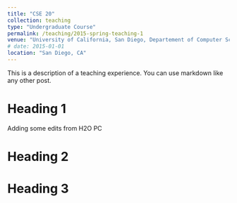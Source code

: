 ```yaml
---
title: "CSE 20"
collection: teaching
type: "Undergraduate Course"
permalink: /teaching/2015-spring-teaching-1
venue: "University of California, San Diego, Departement of Computer Science and Engineering"
# date: 2015-01-01
location: "San Diego, CA"
---
```


This is a description of a teaching experience. You can use markdown like any other post.

Heading 1
======
Adding some edits from H2O PC

Heading 2
======

Heading 3
======
